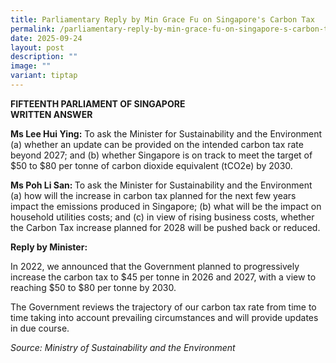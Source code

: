 ```yaml
---
title: Parliamentary Reply by Min Grace Fu on Singapore's Carbon Tax
permalink: /parliamentary-reply-by-min-grace-fu-on-singapore-s-carbon-tax/
date: 2025-09-24
layout: post
description: ""
image: ""
variant: tiptap
---
```

<p><strong>FIFTEENTH PARLIAMENT OF SINGAPORE</strong>
<br><strong>WRITTEN ANSWER</strong>
</p>
<p></p>
<p><strong>Ms Lee Hui Ying:</strong> To ask the Minister for Sustainability
and the Environment (a) whether an update can be provided on the intended
carbon tax rate beyond 2027; and (b) whether Singapore is on track to meet
the target of $50 to $80 per tonne of carbon dioxide equivalent (tCO2e)
by 2030.</p>
<p><strong>Ms Poh Li San: </strong>To ask the Minister for Sustainability
and the Environment (a) how will the increase in carbon tax planned for
the next few years impact the emissions produced in Singapore; (b) what
will be the impact on household utilities costs; and (c) in view of rising
business costs, whether the Carbon Tax increase planned for 2028 will be
pushed back or reduced.</p>
<p><strong>Reply by Minister:</strong>
</p>
<p>In 2022, we announced that the Government planned to progressively increase
the carbon tax to $45 per tonne in 2026 and 2027, with a view to reaching
$50 to $80 per tonne by 2030.</p>
<p>The Government reviews the trajectory of our carbon tax rate from time
to time taking into account prevailing circumstances and will provide updates
in due course.</p>
<p><em>Source: Ministry of Sustainability and the Environment</em>
</p>
<p></p>
<p></p>